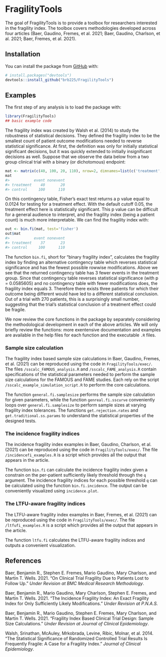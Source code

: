 
<!-- README.md is generated from README.Rmd. Please edit that file -->

# FragilityTools

The goal of FragilityTools is to provide a toolbox for researchers
interested in the fragility index. The toolbox covers methodologies
developed across four articles (Baer, Gaudino, Fremes, et al. 2021;
Baer, Gaudino, Charlson, et al. 2021; Baer, Fremes, et al. 2021).

## Installation

You can install the package from [GitHub](https://github.com/) with:

``` r
# install.packages("devtools")
devtools::install_github("brb225/FragilityTools")
```

## Examples

The first step of any analysis is to load the package with:

``` r
library(FragilityTools)
## basic example code
```

The fragility index was created by Walsh et al. (2014) to study the
robustness of statistical decisions. They defined the fragility index to
be the smallest count of patient outcome modifications needed to reverse
statistical significance. At first, the definition was only for
initially statistical significant decisions, but it was quickly extended
to initially insignificant decisions as well. Suppose that we observe
the data below from a two group clinical trial with a binary (or
dichotomous)
endpoint:

``` r
mat <- matrix(c(40, 100, 20, 110), nrow=2, dimnames=list(c('treatment', 'control'), c('event', 'nonevent')))
mat
#>           event nonevent
#> treatment    40       20
#> control     100      110
```

On this contingency table, Fisher’s exact test returns a p value equal
to 0.0124 for testing for a treatment effect. With the default cutoff
0.05, the treatment effect here is statistically significant. This p
value can be difficult for a general audience to interpret, and the
fragility index (being a patient count) is much more interpretable. We
can find the fragility index with:

``` r
out <- bin.fi(mat, test='fisher')
out$mat
#>           event nonevent
#> treatment    37       23
#> control     100      110
```

The function `bin.fi`, short for “binary fragility index”, calculates
the fragility index by finding an alternative contingency table which
reverses statistical significance and has the fewest possible rowwise
modifications. Above we see that the returned contingency table has 3
fewer events in the treatment group. Since that contingency table
reverses statistical significance (with p = 0.0585605) and no
contingency table with fewer modifications does, the fragility index
equals 3. Therefore there exists three patients for which their outcome
being different would have led to a different statistical conclusion.
Out of a trial with 270 patients, this is a surprisingly small number,
suggesting that the trial’s statistical conclusion of a treatment effect
could be fragile.

We now review the core functions in the package by separately
considering the methodological development in each of the above
articles. We will only briefly review the functions: more exentensive
documentation and examples are available in the help files for each
function and the executable `.R` files.

### Sample size calculation

The fragility index based sample size calculations in Baer, Gaudino,
Fremes, et al. (2021) can be reproduced using the code in
`FragilityTools/exec/`. The files `/sscalc_FAMOUS_analysis.R` and
`/sscalc_FAME_analysis.R` contain specifications of the statistical
parameters needed to perform the sample size calculations for the FAMOUS
and FAME studies. Each rely on the script
`/sscalc_example_simulation_script.R` to perform the core calculations.

The function `general.fi.samplesize` performs the sample size
calculation for given parameters, while the function
`genreal.fi.sscurve` conveniently loops over `general.fi.samplesize` to
perform sample sizes at varying fragility index tolerances. The
functions `get.rejection.rates` and `get.traditional.ss.params` to
understand the statistical properties of the designed tests.

### The incidence fragility indices

The incidence fragility index examples in Baer, Gaudino, Charlson, et
al. (2021) can be reproduced using the code in `FragilityTools/exec/`.
The file `/incidencefi_examples.R` is a script which provides all the
output that appears in the article.

The function `bin.fi` can calculate the incidence fragility index given
a constrain on the per-patient sufficiently likely threshold through the
`q` argument. The incidence fragility indices for each possible
threshold `q` can be calculated using the function `bin.fi.incidence`.
The output can be conveniently visualized using `incidence.plot`.

### The LTFU-aware fragility indices

The LTFU-aware fragility index examples in Baer, Fremes, et al. (2021)
can be reproduced using the code in `FragilityTools/exec/`. The file
`/ltfufi_examples.R` is a script which provides all the output that
appears in the article.

The function `ltfu.fi` calculates the LTFU-aware fragility indices and
outputs a convenient visualization.

## References

<div id="refs" class="references">

<div id="ref-baer2021ltfu">

Baer, Benjamin R., Stephen E. Fremes, Mario Gaudino, Mary Charlson, and
Martin T. Wells. 2021. “On Clinical Trial Fragility Due to Patients Lost
to Follow Up.” *Under Revision at BMC Medical Research Methodology*.

</div>

<div id="ref-baer2021incidence">

Baer, Benjamin R., Mario Gaudino, Mary Charlson, Stephen E. Fremes, and
Martin T. Wells. 2021. “The Incidence Fragility Index: An Exact
Fragility Index for Only Sufficiently Likely Modifications.” *Under
Revision at P.N.A.S.*

</div>

<div id="ref-baer2021samplesize">

Baer, Benjamin R., Mario Gaudino, Stephen E. Fremes, Mary Charlson, and
Martin T. Wells. 2021. “Fragility Index Based Clinical Trial Design:
Sample Size Calculations.” *Under Revision at Journal of Clinical
Epidemiology*.

</div>

<div id="ref-walsh2014fragility">

Walsh, Srinathan, McAuley, Mrkobrada, Levine, Ribic, Molnar, et al.
2014. “The Statistical Significance of Randomized Controlled Trial
Results Is Frequently Fragile: A Case for a Fragility Index.” *Journal
of Clinical Epidemiology*.

</div>

</div>
